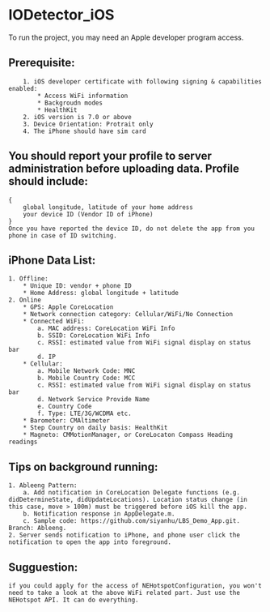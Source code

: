# IODetector_iOS
To run the project, you may need an Apple developer program access.
## Prerequisite:
		1. iOS developer certificate with following signing & capabilities enabled:
			* Access WiFi information
			* Backgroudn modes
			* HealthKit
		2. iOS version is 7.0 or above
		3. Device Orientation: Protrait only
		4. The iPhone should have sim card
## You should report your profile to server administration before uploading data. Profile should include:
	{
		global longitude, latitude of your home address
		your device ID (Vendor ID of iPhone)
	}
	Once you have reported the device ID, do not delete the app from you phone in case of ID switching.

## iPhone Data List:
	1. Offline:
		* Unique ID: vendor + phone ID
		* Home Address: global longitude + latitude
	2. Online
		* GPS: Apple CoreLocation
		* Network connection category: Cellular/WiFi/No Connection
		* Connected WiFi: 
			a. MAC address: CoreLocation WiFi Info
			b. SSID: CoreLocation WiFi Info
			c. RSSI: estimated value from WiFi signal display on status bar
			d. IP
		* Cellular:
			a. Mobile Network Code: MNC
			b. Mobile Country Code: MCC
			c. RSSI: estimated value from WiFi signal display on status bar
			d. Network Service Provide Name
			e. Country Code
			f. Type: LTE/3G/WCDMA etc.
		* Barometer: CMAltimeter
		* Step Country on daily basis: HealthKit
		* Magneto: CMMotionManager, or CoreLocaton Compass Heading readings

## Tips on background running:
	1. Ableeng Pattern:
		a. Add notification in CoreLocation Delegate functions (e.g. didDetermineState, didUpdateLocations). Location status change (in this case, move > 100m) must be triggered before iOS kill the app. 
		b. Notification response in AppDelegate.m.
		c. Sample code: https://github.com/siyanhu/LBS_Demo_App.git. Branch: Ableeng.
	2. Server sends notification to iPhone, and phone user click the notification to open the app into foreground.

## Sugguestion:
	if you could apply for the access of NEHotspotConfiguration, you won't need to take a look at the above WiFi related part. Just use the NEHotspot API. It can do everything. 



